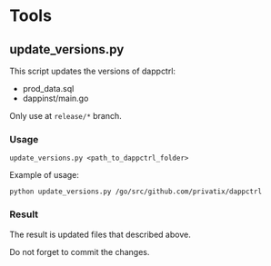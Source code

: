 # Tools

## update_versions.py

This script updates the versions of dappctrl:

* prod_data.sql
* dappinst/main.go

Only use at `release/*` branch.

### Usage

```
update_versions.py <path_to_dappctrl_folder>
```

Example of usage:

```
python update_versions.py /go/src/github.com/privatix/dappctrl
```

### Result

The result is updated files that described above.

Do not forget to commit the changes.
